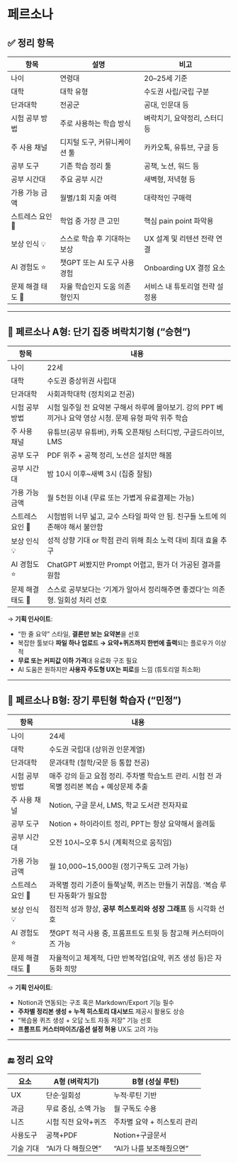 # 페르소나

## ✅ 정리 항목

| 항목 | 설명 | 비고 |
| --- | --- | --- |
| 나이 | 연령대 | 20–25세 기준 |
| 대학 | 대학 유형 | 수도권 사립/국립 구분 |
| 단과대학 | 전공군 | 공대, 인문대 등 |
| 시험 공부 방법 | 주로 사용하는 학습 방식 | 벼락치기, 요약정리, 스터디 등 |
| 주 사용 채널 | 디지털 도구, 커뮤니케이션 툴 | 카카오톡, 유튜브, 구글 등 |
| 공부 도구 | 기존 학습 정리 툴 | 공책, 노션, 워드 등 |
| 공부 시간대 | 주요 공부 시간 | 새벽형, 저녁형 등 |
| 가용 가능 금액 | 월별/1회 지출 여력 | 대략적인 구매력 |
| 스트레스 요인 🔺 | 학업 중 가장 큰 고민 | 핵심 pain point 파악용 |
| 보상 인식 💡 | 스스로 학습 후 기대하는 보상 | UX 설계 및 리텐션 전략 연결 |
| AI 경험도 ⭐ | 챗GPT 또는 AI 도구 사용 경험 | Onboarding UX 결정 요소 |
| 문제 해결 태도 🎯 | 자율 학습인지 도움 의존형인지 | 서비스 내 튜토리얼 전략 설정용 |

---

## 🎯 페르소나 A형: 단기 집중 벼락치기형 (“승현”)

| 항목 | 내용 |
| --- | --- |
| 나이 | 22세 |
| 대학 | 수도권 중상위권 사립대 |
| 단과대학 | 사회과학대학 (정치외교 전공) |
| 시험 공부 방법 | 시험 일주일 전 요약본 구해서 하루에 몰아보기. 강의 PPT 베끼거나 요약 영상 시청. 문제 유형 파악 위주 학습 |
| 주 사용 채널 | 유튜브(공부 유튜버), 카톡 오픈채팅 스터디방, 구글드라이브, LMS |
| 공부 도구 | PDF 위주 + 공책 정리, 노션은 설치만 해봄 |
| 공부 시간대 | 밤 10시 이후~새벽 3시 (집중 잘됨) |
| 가용 가능 금액 | 월 5천원 이내 (무료 또는 가볍게 유료결제는 가능) |
| 스트레스 요인 🔺 | 시험범위 너무 넓고, 교수 스타일 파악 안 됨. 친구들 노트에 의존해야 해서 불안함 |
| 보상 인식 💡 | 성적 상향 기대 or 학점 관리 위해 최소 노력 대비 최대 효율 추구 |
| AI 경험도 ⭐ | ChatGPT 써봤지만 Prompt 어렵고, 뭔가 더 가공된 결과를 원함 |
| 문제 해결 태도 🎯 | 스스로 공부보다는 ‘기계가 알아서 정리해주면 좋겠다’는 의존형. 일회성 처리 선호 |

→ **기획 인사이트**:

- “한 줄 요약” 스타일, **결론만 보는 요약본**을 선호
- 복잡한 툴보다 **파일 하나 업로드 → 요약+퀴즈까지 한번에 출력**되는 플로우가 이상적
- **무료 또는 커피값 이하 가격**대 유료화 구조 필요
- AI 도움은 원하지만 **사용자 주도형 UX는 피로**를 느낌 (튜토리얼 최소화)

---

## 🎯 페르소나 B형: 장기 루틴형 학습자 (“민정”)

| 항목 | 내용 |
| --- | --- |
| 나이 | 24세 |
| 대학 | 수도권 국립대 (상위권 인문계열) |
| 단과대학 | 문과대학 (철학/국문 등 통합 전공) |
| 시험 공부 방법 | 매주 강의 듣고 요점 정리. 주차별 학습노트 관리. 시험 전 과목별 정리본 복습 + 예상문제 추출 |
| 주 사용 채널 | Notion, 구글 문서, LMS, 학교 도서관 전자자료 |
| 공부 도구 | Notion + 하이라이트 정리, PPT는 항상 요약해서 올려둠 |
| 공부 시간대 | 오전 10시~오후 5시 (계획적으로 움직임) |
| 가용 가능 금액 | 월 10,000~15,000원 (정기구독도 고려 가능) |
| 스트레스 요인 🔺 | 과목별 정리 기준이 들쭉날쭉, 퀴즈는 만들기 귀찮음. ‘복습 루틴 자동화’가 필요함 |
| 보상 인식 💡 | 점진적 성과 향상, **공부 히스토리와 성장 그래프** 등 시각화 선호 |
| AI 경험도 ⭐ | 챗GPT 적극 사용 중, 프롬프트도 트윗 등 참고해 커스터마이즈 가능 |
| 문제 해결 태도 🎯 | 자율적이고 체계적, 다만 반복작업(요약, 퀴즈 생성 등)은 자동화 희망 |

→ **기획 인사이트**:

- Notion과 연동되는 구조 혹은 Markdown/Export 기능 필수
- **주차별 정리본 생성 + 누적 히스토리 대시보드** 제공시 활용도 상승
- “복습용 퀴즈 생성 + 오답 노트 자동 저장” 기능 선호
- **프롬프트 커스터마이즈/옵션 설정 허용** UX도 고려 가능

---

## 🔚 정리 요약

| 요소 | A형 (벼락치기) | B형 (성실 루틴) |
| --- | --- | --- |
| UX | 단순·일회성 | 누적·루틴 기반 |
| 과금 | 무료 중심, 소액 가능 | 월 구독도 수용 |
| 니즈 | 시험 직전 요약+퀴즈 | 주차별 요약 + 히스토리 관리 |
| 사용도구 | 공책+PDF | Notion+구글문서 |
| 기술 기대 | “AI가 다 해줬으면” | “AI가 나를 보조해줬으면” |